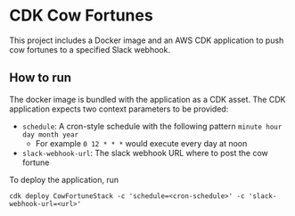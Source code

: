# CDK Cow Fortunes

This project includes a Docker image and an AWS CDK application to push cow fortunes to a specified Slack webhook.

## How to run

The docker image is bundled with the application as a CDK asset. The CDK application expects two context parameters to be provided:

- `schedule`: A cron-style schedule with the following pattern `minute hour day month year`
  - For example `0 12 * * *` would execute every day at noon
- `slack-webhook-url`: The slack webhook URL where to post the cow fortune

To deploy the application, run

```
cdk deploy CowFortuneStack -c 'schedule=<cron-schedule>' -c 'slack-webhook-url=<url>'
```
